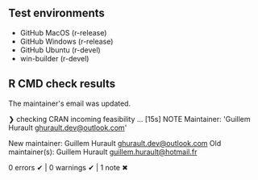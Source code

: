 ## Test environments

- GitHub MacOS (r-release) 
- GitHub Windows (r-release)
- GitHub Ubuntu (r-devel)
- win-builder (r-devel)

## R CMD check results

The maintainer's email was updated.

❯ checking CRAN incoming feasibility ... [15s] NOTE
  Maintainer: 'Guillem Hurault <ghurault.dev@outlook.com>'
  
  New maintainer:
    Guillem Hurault <ghurault.dev@outlook.com>
  Old maintainer(s):
    Guillem Hurault <guillem.hurault@hotmail.fr>

0 errors ✔ | 0 warnings ✔ | 1 note ✖
